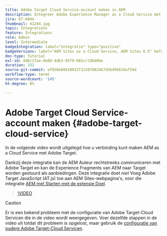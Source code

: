```yaml
---
title: Adobe Target Cloud Service-account maken in AEM
description: Integreer Adobe Experience Manager as a Cloud Service met Adobe Target met behulp van Cloud Service en Adobe IMS-verificatie.
jira: KT-6044
thumbnail: 41244.jpg
topic: Integrations
feature: Integrations
role: Admin
level: Intermediate
badgeIntegration: label="Integratie" type="positive"
badgeVersions: label="AEM Sites as a Cloud Service, AEM Sites 6.5" before-title="false"
doc-type: Tutorial
exl-id: dd6c17ae-8e08-4db3-95f9-081cc7dbd86e
duration: 331
source-git-commit: af928e60410022f12207082467d3bd9b818af59d
workflow-type: tm+mt
source-wordcount: '145'
ht-degree: 0%

---
```


# Adobe Target Cloud Service-account maken {#adobe-target-cloud-service}

In de volgende video wordt uitgelegd hoe u verbinding kunt maken AEM as a Cloud Service met Adobe Target.

Dankzij deze integratie kan de AEM Auteur rechtstreeks communiceren met Adobe Target en kan de Experience Fragments van AEM naar Target worden gestuurd als aanbiedingen.  Deze integratie doet *niet* Voeg Adobe Target JavaScript (AT.js) toe aan AEM Sites-webpagina&#39;s, voor die integratie [AEM met Starten met de extensie Doel](../experience-platform/data-collection/tags/connect-aem-tag-property-using-ims.md).

>[!VIDEO](https://video.tv.adobe.com/v/41244?quality=12&learn=on)

>[!CAUTION]
>
>Er is een bekend probleem met de configuratie van Adobe Target-Cloud Servicen die in de video wordt weergegeven. Voer dezelfde stappen in de video uit totdat dit probleem is opgelost, maar gebruik de [configuratie van oudere Adobe Target-Cloud Servicen](https://experienceleague.adobe.com/docs/experience-manager-learn/aem-target-tutorial/aem-target-implementation/using-aem-cloud-services.html).
